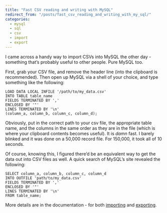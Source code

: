 ```yaml
---
title: "Fast CSV reading and writing with MySQL"
redirect_from: "/posts/fast_csv_reading_and_writing_with_my_sql/"
categories:
  - mysql
  - sql
  - csv
  - import
  - export
---
```

I came across a handy way to import CSVs into MySQL the other day -
something that’s probably useful to other people. Pure MySQL too.

First, grab your CSV file, and remove the header line (into the
clipboard is recommended). Then open up MySQL via a shell of your
choice, and type something like the following:

    LOAD DATA LOCAL INFILE '/path/to/my_data.csv'
    INTO TABLE table_name
    FIELDS TERMINATED BY ','
    ENCLOSED BY '"'
    LINES TERMINATED BY '\n'
    (column_a, column_b, column_c, column_d);

Obviously, put in the correct path to your csv file, the appropriate
table name, and the columns in the same order as they are in the file
(which is where your clipboard contents becomes useful). It is *damn*
fast. I barely blinked and it was done on a 50,000 record file. For
150,000, it took all of 10 seconds.

Of course, knowing this, I figured there’d be an equivalent way to get
the data out into CSV files as well. A quick search of MySQL’s site
revealed the following:

    SELECT column_a, column_b, column_c, column_d
    INTO OUTFILE 'path/to/my_data.csv'
    FIELDS TERMINATED BY ','
    ENCLOSED BY '"'
    LINES TERMINATED BY '\n'
    FROM table_name;

More details are in the documentation - for both
[importing](http://dev.mysql.com/doc/refman/5.0/en/load-data.html) and
[exporting](http://dev.mysql.com/doc/refman/5.0/en/select.html#id812780).
